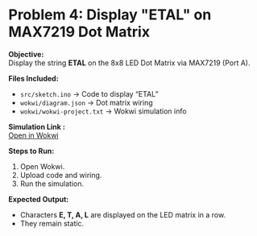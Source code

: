 # Problem 4: Display "ETAL" on MAX7219 Dot Matrix

**Objective:**  
Display the string **ETAL** on the 8x8 LED Dot Matrix via MAX7219 (Port A).

**Files Included:**  
- `src/sketch.ino` → Code to display “ETAL”  
- `wokwi/diagram.json` → Dot matrix wiring  
- `wokwi/wokwi-project.txt` → Wokwi simulation info  

**Simulation Link :**  
[Open in Wokwi](https://wokwi.com/projects/445864552341828609)

**Steps to Run:**  
1. Open Wokwi.  
2. Upload code and wiring.  
3. Run the simulation.

**Expected Output:**  
- Characters **E, T, A, L** are displayed on the LED matrix in a row.  
- They remain static.
